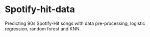 # Spotify-hit-data
Predicting 90s Spotify-Hit songs with data pre-processing, logistic regression, random forest and KNN.
